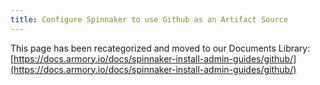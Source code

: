 ```yaml
---
title: Configure Spinnaker to use Github as an Artifact Source
---
```



This page has been recategorized and moved to our Documents Library:[https://docs.armory.io/docs/spinnaker-install-admin-guides/github/](https://docs.armory.io/docs/spinnaker-install-admin-guides/github/)

